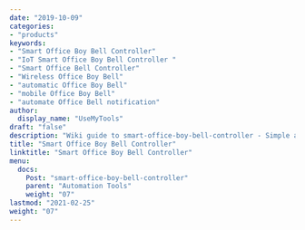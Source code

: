 ```yaml
---
date: "2019-10-09"
categories:
- "products"
keywords:
- "Smart Office Boy Bell Controller"
- "IoT Smart Office Boy Bell Controller "
- "Smart Office Bell Controller"
- "Wireless Office Boy Bell"
- "automatic Office Boy Bell"
- "mobile Office Boy Bell"
- "automate Office Bell notification"
author:
  display_name: "UseMyTools"
draft: "false"
description: "Wiki guide to smart-office-boy-bell-controller - Simple and easy device to make your building, offices, schools, hospitals, hotels helper (office boy) bell smart and control it from your mobile/tablet or PC. It has built-in Notification system to notify helper over to mobile with caller name."
title: "Smart Office Boy Bell Controller"
linktitle: "Smart Office Boy Bell Controller"
menu:
  docs:
    Post: "smart-office-boy-bell-controller"
    parent: "Automation Tools"
    weight: "07"
lastmod: "2021-02-25"
weight: "07"
---
```

